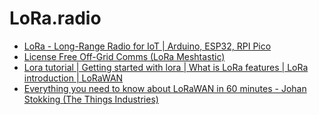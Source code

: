 # LoRa.radio
- [LoRa - Long-Range Radio for IoT | Arduino, ESP32, RPI Pico](https://youtu.be/YQ7aLHCTeeE)
- [License Free Off-Grid Comms (LoRa Meshtastic)](https://youtu.be/DumgHz56IjI)
- [Lora tutorial | Getting started with lora | What is LoRa features | LoRa introduction | LoRaWAN](https://youtu.be/jp_2gwBrQc8)
- [Everything you need to know about LoRaWAN in 60 minutes - Johan Stokking (The Things Industries)](https://youtu.be/ZsVhYiX4_6o)
